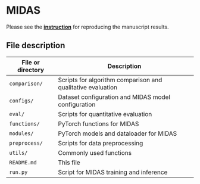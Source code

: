 # MIDAS

Please see the [**instruction**](https://sc-midas-docs.readthedocs.io/en/latest/) for reproducing the manuscript results.

## File description

| File or directory | Description                                                 |
| ------------------- | ------------------------------------------------------------- |
| `comparison/`     | Scripts for algorithm comparison and qualitative evaluation |
| `configs/`        | Dataset configuration and MIDAS model configuration         |
| `eval/`           | Scripts for quantitative evaluation                         |
| `functions/`      | PyTorch functions for MIDAS                                 |
| `modules/`        | PyTorch models and dataloader for MIDAS                     |
| `preprocess/`     | Scripts for data preprocessing                              |
| `utils/`          | Commonly used functions                                     |
| `README.md`       | This file                                                   |
| `run.py`          | Script for MIDAS training and inference                     |

